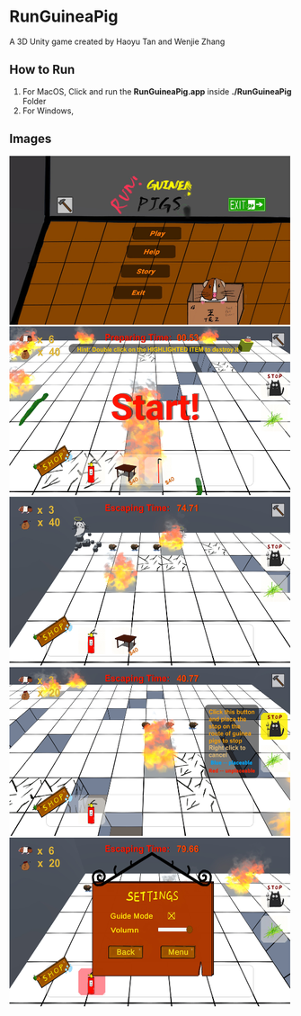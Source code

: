# RunGuineaPig
A 3D Unity game created by Haoyu Tan and Wenjie Zhang

## How to Run
1. For MacOS, Click and run the **RunGuineaPig.app** inside **./RunGuineaPig** Folder
2. For Windows, 

## Images
<img src="CoverImages/1.jpg" width="500" height="300">
<img src="CoverImages/2.jpg" width="500" height="300">
<img src="CoverImages/3.jpg" width="500" height="300">
<img src="CoverImages/4.jpg" width="500" height="300">
<img src="CoverImages/5.jpg" width="500" height="300">
